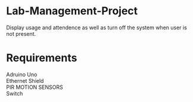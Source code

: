 # Lab-Management-Project
Display usage and attendence as well as turn off the system when user is not present.<br/>
# Requirements
Adruino Uno<br/>
Ethernet Shield<br/>
PIR MOTION SENSORS<br/>
Switch
